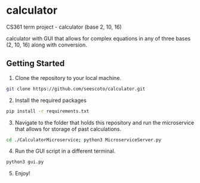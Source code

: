 # calculator
CS361 term project - calculator (base 2, 10, 16)


calculator with GUI that allows for complex equations in any of three bases (2, 10, 16) along with conversion.

## Getting Started 
1. Clone the repository to your local machine.
```sh
git clone https://github.com/seescoto/calculator.git
```
2. Install the required packages 
```sh
pip install -r requirements.txt
```
3. Navigate to the folder that holds this repository and run the microservice that allows for storage of past calculations. 
```sh
cd ./CalculatorMicroservice; python3 MicroserviceServer.py
```
4. Run the GUI script in a different terminal.
```sh
python3 gui.py
```
5. Enjoy!


